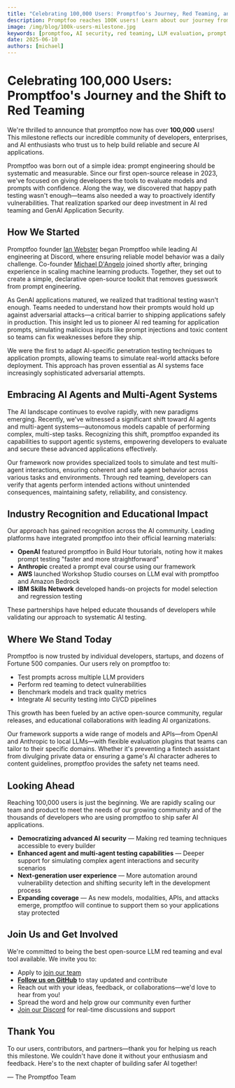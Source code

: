 ```yaml
---
title: "Celebrating 100,000 Users: Promptfoo's Journey, Red Teaming, and the Future of AI Security"
description: Promptfoo reaches 100K users! Learn about our journey from prompt evaluation to AI red teaming and what's next for AI security.
image: /img/blog/100k-users-milestone.jpg
keywords: [promptfoo, AI security, red teaming, LLM evaluation, prompt engineering, AI agents]
date: 2025-06-10
authors: [michael]
---
```


# Celebrating 100,000 Users: Promptfoo's Journey and the Shift to Red Teaming

We're thrilled to announce that promptfoo now has over **100,000** users! This milestone reflects our incredible community of developers, enterprises, and AI enthusiasts who trust us to help build reliable and secure AI applications.

Promptfoo was born out of a simple idea: prompt engineering should be systematic and measurable. Since our first open-source release in 2023, we've focused on giving developers the tools to evaluate models and prompts with confidence. Along the way, we discovered that happy path testing wasn't enough—teams also needed a way to proactively identify vulnerabilities. That realization sparked our deep investment in AI red teaming and GenAI Application Security.

<!-- truncate -->

## How We Started

Promptfoo founder [Ian Webster](https://www.linkedin.com/in/ianww) began Promptfoo while leading AI engineering at Discord, where ensuring reliable model behavior was a daily challenge. Co-founder [Michael D'Angelo](https://www.linkedin.com/in/michaelldangelo/) joined shortly after, bringing experience in scaling machine learning products. Together, they set out to create a simple, declarative open-source toolkit that removes guesswork from prompt engineering.

As GenAI applications matured, we realized that traditional testing wasn't enough. Teams needed to understand how their prompts would hold up against adversarial attacks—a critical barrier to shipping applications safely in production. This insight led us to pioneer AI red teaming for application prompts, simulating malicious inputs like prompt injections and toxic content so teams can fix weaknesses before they ship.

We were the first to adapt AI-specific penetration testing techniques to application prompts, allowing teams to simulate real-world attacks before deployment. This approach has proven essential as AI systems face increasingly sophisticated adversarial attempts.

## Embracing AI Agents and Multi-Agent Systems

The AI landscape continues to evolve rapidly, with new paradigms emerging. Recently, we've witnessed a significant shift toward AI agents and multi-agent systems—autonomous models capable of performing complex, multi-step tasks. Recognizing this shift, promptfoo expanded its capabilities to support agentic systems, empowering developers to evaluate and secure these advanced applications effectively.

Our framework now provides specialized tools to simulate and test multi-agent interactions, ensuring coherent and safe agent behavior across various tasks and environments. Through red teaming, developers can verify that agents perform intended actions without unintended consequences, maintaining safety, reliability, and consistency.

## Industry Recognition and Educational Impact

Our approach has gained recognition across the AI community. Leading platforms have integrated promptfoo into their official learning materials:

- **OpenAI** featured promptfoo in Build Hour tutorials, noting how it makes prompt testing "faster and more straightforward"
- **Anthropic** created a prompt eval course using our framework
- **AWS** launched Workshop Studio courses on LLM eval with promptfoo and Amazon Bedrock
- **IBM Skills Network** developed hands-on projects for model selection and regression testing

These partnerships have helped educate thousands of developers while validating our approach to systematic AI testing.

## Where We Stand Today

Promptfoo is now trusted by individual developers, startups, and dozens of Fortune 500 companies. Our users rely on promptfoo to:

- Test prompts across multiple LLM providers
- Perform red teaming to detect vulnerabilities
- Benchmark models and track quality metrics
- Integrate AI security testing into CI/CD pipelines

This growth has been fueled by an active open-source community, regular releases, and educational collaborations with leading AI organizations.

Our framework supports a wide range of models and APIs—from OpenAI and Anthropic to local LLMs—with flexible evaluation plugins that teams can tailor to their specific domains. Whether it's preventing a fintech assistant from divulging private data or ensuring a game's AI character adheres to content guidelines, promptfoo provides the safety net teams need.

## Looking Ahead

Reaching 100,000 users is just the beginning. We are rapidly scaling our team and product to meet the needs of our growing community and of the thousands of developers who are using promptfoo to ship safer AI applications.

- **Democratizing advanced AI security** — Making red teaming techniques accessible to every builder
- **Enhanced agent and multi-agent testing capabilities** — Deeper support for simulating complex agent interactions and security scenarios
- **Next-generation user experience** — More automation around vulnerability detection and shifting security left in the development process
- **Expanding coverage** — As new models, modalities, APIs, and attacks emerge, promptfoo will continue to support them so your applications stay protected

## Join Us and Get Involved

We're committed to being the best open-source LLM red teaming and eval tool available. We invite you to:

- Apply to [join our team](https://promptfoo.com/careers)
- [**Follow us on GitHub**](https://github.com/promptfoo/promptfoo) to stay updated and contribute
- Reach out with your ideas, feedback, or collaborations—we'd love to hear from you!
- Spread the word and help grow our community even further
- [Join our Discord](https://discord.gg/promptfoo) for real-time discussions and support

## Thank You

To our users, contributors, and partners—thank you for helping us reach this milestone. We couldn't have done it without your enthusiasm and feedback. Here's to the next chapter of building safer AI together!

— The Promptfoo Team
